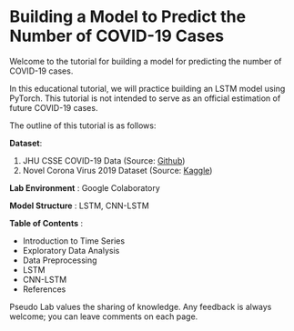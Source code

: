 # Building a Model to Predict the Number of COVID-19 Cases

Welcome to the tutorial for building a model for predicting the number of COVID-19 cases.

In this educational tutorial, we will practice building an LSTM model using PyTorch. This tutorial is not intended to serve as an official estimation of future COVID-19 cases.

The outline of this tutorial is as follows:

**Dataset**:

1. JHU CSSE COVID-19 Data (Source: [Github](https://github.com/CSSEGISandData/COVID-19))
2. Novel Corona Virus 2019 Dataset (Source: [Kaggle](https://www.kaggle.com/sudalairajkumar/novel-corona-virus-2019-dataset?select=covid_19_data.csv))

**Lab Environment** : Google Colaboratory

**Model Structure** : LSTM, CNN-LSTM

**Table of Contents** :

- Introduction to Time Series
- Exploratory Data Analysis
- Data Preprocessing
- LSTM
- CNN-LSTM
- References

Pseudo Lab values the sharing of knowledge. Any feedback is always welcome; you can leave comments on each page.

